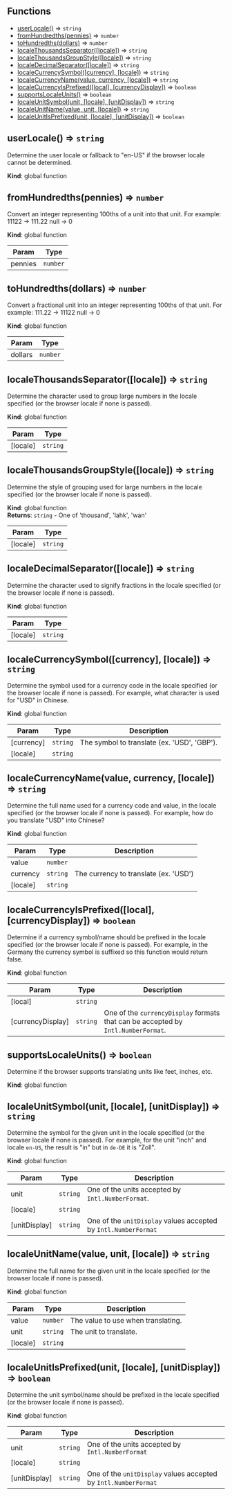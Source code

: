## Functions

* [userLocale()](#userLocale) ⇒ <code>string</code>
* [fromHundredths(pennies)](#fromHundredths) ⇒ <code>number</code>
* [toHundredths(dollars)](#toHundredths) ⇒ <code>number</code>
* [localeThousandsSeparator([locale])](#localeThousandsSeparator) ⇒ <code>string</code>
* [localeThousandsGroupStyle([locale])](#localeThousandsGroupStyle) ⇒ <code>string</code>
* [localeDecimalSeparator([locale])](#localeDecimalSeparator) ⇒ <code>string</code>
* [localeCurrencySymbol([currency], [locale])](#localeCurrencySymbol) ⇒ <code>string</code>
* [localeCurrencyName(value, currency, [locale])](#localeCurrencyName) ⇒ <code>string</code>
* [localeCurrencyIsPrefixed([local], [currencyDisplay])](#localeCurrencyIsPrefixed) ⇒ <code>boolean</code>
* [supportsLocaleUnits()](#supportsLocaleUnits) ⇒ <code>boolean</code>
* [localeUnitSymbol(unit, [locale], [unitDisplay])](#localeUnitSymbol) ⇒ <code>string</code>
* [localeUnitName(value, unit, [locale])](#localeUnitName) ⇒ <code>string</code>
* [localeUnitIsPrefixed(unit, [locale], [unitDisplay])](#localeUnitIsPrefixed) ⇒ <code>boolean</code>

<a name="userLocale"></a>

## userLocale() ⇒ <code>string</code>
Determine the user locale or fallback to "en-US"
if the browser locale cannot be determined.

**Kind**: global function  
<a name="fromHundredths"></a>

## fromHundredths(pennies) ⇒ <code>number</code>
Convert an integer representing 100ths of a unit
into that unit.
For example:
  11122 -> 111.22
  null -> 0

**Kind**: global function  

| Param | Type |
| --- | --- |
| pennies | <code>number</code> | 

<a name="toHundredths"></a>

## toHundredths(dollars) ⇒ <code>number</code>
Convert a fractional unit into an integer representing
100ths of that unit.
For example:
  111.22 -> 11122
  null -> 0

**Kind**: global function  

| Param | Type |
| --- | --- |
| dollars | <code>number</code> | 

<a name="localeThousandsSeparator"></a>

## localeThousandsSeparator([locale]) ⇒ <code>string</code>
Determine the character used to group large numbers
in the locale specified (or the browser locale
if none is passed).

**Kind**: global function  

| Param | Type |
| --- | --- |
| [locale] | <code>string</code> | 

<a name="localeThousandsGroupStyle"></a>

## localeThousandsGroupStyle([locale]) ⇒ <code>string</code>
Determine the style of grouping used for large numbers
in the locale specified (or the browser locale
if none is passed).

**Kind**: global function  
**Returns**: <code>string</code> - One of 'thousand', 'lahk', 'wan'  

| Param | Type |
| --- | --- |
| [locale] | <code>string</code> | 

<a name="localeDecimalSeparator"></a>

## localeDecimalSeparator([locale]) ⇒ <code>string</code>
Determine the character used to signify fractions
in the locale specified (or the browser locale
if none is passed).

**Kind**: global function  

| Param | Type |
| --- | --- |
| [locale] | <code>string</code> | 

<a name="localeCurrencySymbol"></a>

## localeCurrencySymbol([currency], [locale]) ⇒ <code>string</code>
Determine the symbol used for a currency code
in the locale specified (or the browser locale
if none is passed). For example, what character is
used for "USD" in Chinese.

**Kind**: global function  

| Param | Type | Description |
| --- | --- | --- |
| [currency] | <code>string</code> | The symbol to translate (ex. 'USD', 'GBP'). |
| [locale] | <code>string</code> |  |

<a name="localeCurrencyName"></a>

## localeCurrencyName(value, currency, [locale]) ⇒ <code>string</code>
Determine the full name used for a currency code and value,
in the locale specified (or the browser locale
if none is passed). For example, how do you translate
"USD" into Chinese?

**Kind**: global function  

| Param | Type | Description |
| --- | --- | --- |
| value | <code>number</code> |  |
| currency | <code>string</code> | The currency to translate (ex. 'USD') |
| [locale] | <code>string</code> |  |

<a name="localeCurrencyIsPrefixed"></a>

## localeCurrencyIsPrefixed([local], [currencyDisplay]) ⇒ <code>boolean</code>
Determine if a currency symbol/name should be prefixed
in the locale specified (or the browser locale
if none is passed). For example, in the Germany the
currency symbol is suffixed so this function would return
false.

**Kind**: global function  

| Param | Type | Description |
| --- | --- | --- |
| [local] | <code>string</code> |  |
| [currencyDisplay] | <code>string</code> | One of the `currencyDisplay`   formats that can be accepted by `Intl.NumberFormat`. |

<a name="supportsLocaleUnits"></a>

## supportsLocaleUnits() ⇒ <code>boolean</code>
Determine if the browser supports translating units
like feet, inches, etc.

**Kind**: global function  
<a name="localeUnitSymbol"></a>

## localeUnitSymbol(unit, [locale], [unitDisplay]) ⇒ <code>string</code>
Determine the symbol for the given unit
in the locale specified (or the browser locale
if none is passed). For example, for the unit "inch" and
locale `en-US`, the result is "in" but in `de-DE` it is "Zoll".

**Kind**: global function  

| Param | Type | Description |
| --- | --- | --- |
| unit | <code>string</code> | One of the units accepted by `Intl.NumberFormat`. |
| [locale] | <code>string</code> |  |
| [unitDisplay] | <code>string</code> | One of the `unitDisplay` values accepted   by `Intl.NumberFormat` |

<a name="localeUnitName"></a>

## localeUnitName(value, unit, [locale]) ⇒ <code>string</code>
Determine the full name for the given unit
in the locale specified (or the browser locale
if none is passed).

**Kind**: global function  

| Param | Type | Description |
| --- | --- | --- |
| value | <code>number</code> | The value to use when translating. |
| unit | <code>string</code> | The unit to translate. |
| [locale] | <code>string</code> |  |

<a name="localeUnitIsPrefixed"></a>

## localeUnitIsPrefixed(unit, [locale], [unitDisplay]) ⇒ <code>boolean</code>
Determine the unit symbol/name should be prefixed
in the locale specified (or the browser locale
if none is passed).

**Kind**: global function  

| Param | Type | Description |
| --- | --- | --- |
| unit | <code>string</code> | One of the units accepted by `Intl.NumberFormat` |
| [locale] | <code>string</code> |  |
| [unitDisplay] | <code>string</code> | One of the `unitDisplay` values accepted   by `Intl.NumberFormat` |

